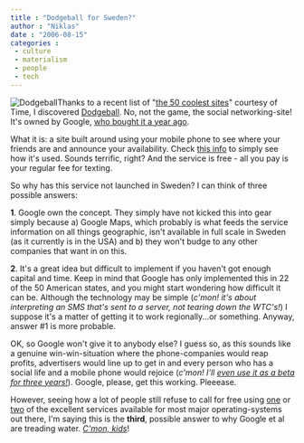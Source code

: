 ```yaml
---
title : "Dodgeball for Sweden?"
author : "Niklas"
date : "2006-08-15"
categories : 
 - culture
 - materialism
 - people
 - tech
---
```


![Dodgeball](https://niklasblog.com/wp-content/2006-08-15-dodgeball.jpg)Thanks to a recent list of "[the 50 coolest sites](http://www.time.com/time/2006/50coolest/index.html)" courtesy of Time, I discovered [Dodgeball](http://www.dodgeball.com). No, not the game, the social networking-site! It's owned by Google, [who bought it a year ago](http://www.seochat.com/c/a/Search-Engine-News/Google-Buys-Dodgeball).

What it is: a site built around using your mobile phone to see where your friends are and announce your availability. Check [this info](http://www.dodgeball.com/help#G2) to simply see how it's used. Sounds terrific, right? And the service is free - all you pay is your regular fee for texting.

So why has this service not launched in Sweden? I can think of three possible answers:

**1**. Google own the concept. They simply have not kicked this into gear simply because a) Google Maps, which probably is what feeds the service information on all things geographic, isn't available in full scale in Sweden (as it currently is in the USA) and b) they won't budge to any other companies that want in on this.

**2**. It's a great idea but difficult to implement if you haven't got enough capital and time. Keep in mind that Google has only implemented this in 22 of the 50 American states, and you might start wondering how difficult it can be. Although the technology may be simple (_c'mon! it's about interpreting an SMS that's sent to a server, not tearing down the WTC's!_) I suppose it's a matter of getting it to work regionally...or something. Anyway, answer #1 is more probable.

OK, so Google won't give it to anybody else? I guess so, as this sounds like a genuine win-win-situation where the phone-companies would reap profits, advertisers would line up to get in and every person who has a social life and a mobile phone would rejoice (_c'mon! I'll [even use it as a beta for three years!](http://isynth.newsvine.com/_news/2006/03/17/136563-my-beta-backlash-gmail-is-almost-two-cough-still-beta)_). Google, please, get this working. Pleeease.

However, seeing how a lot of people still refuse to call for free using [one](http://www.skype.com) or [two](http://www.gizmoproject.com) of the excellent services available for most major operating-systems out there, I'm saying this is the **third**, possible answer to why Google et al are treading water. _[C'mon, kids](http://www.amazon.com/exec/obidos/ASIN/B000001EQC/niklasblog-20)_!
